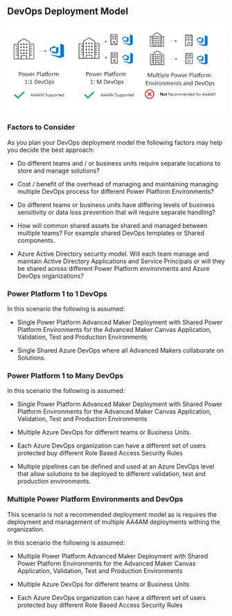 ## DevOps Deployment Model

![DevOps Scenarios](../../images/aa4am-devops-deployment-model.png)

### Factors to Consider

As you plan your DevOps deployment model the following factors may help you decide the best approach:

- Do different teams and / or business units require separate locations to store and manage solutions?

- Cost / benefit of the overhead of managing and maintaining managing multiple DevOps process for different Power Platform Environments?

- Do different teams or business units have differing levels of business sensitivity or data loss prevention that will require separate handling? 

- How will common shared assets be shared and managed between multiple teams? For example shared DevOps templates or Shared components.

- Azure Active Directory security model. Will each team manage and maintain Active Directory Applications and Service Principals or will they be shared across different Power Platform environments and Azure DevOps organizations?

### Power Platform 1 to 1 DevOps

In this scenario the following is assumed:

- Single Power Platform Advanced Maker Deployment with Shared Power Platform Environments for the Advanced Maker Canvas Application, Validation, Test and Production Environments

- Single Shared Azure DevOps where all Advanced Makers collaborate on Solutions.

### Power Platform 1 to Many DevOps

In this scenario the following is assumed:

- Single Power Platform Advanced Maker Deployment with Shared Power Platform Environments for the Advanced Maker Canvas Application, Validation, Test and Production Environments

- Multiple Azure DevOps for different teams or Business Units.

- Each Azure DevOps organization can have a different set of users protected buy different Role Based Access Security Rules

- Multiple pipelines can be defined and used at an Azure DevOps level that allow solutions to be deployed to different validation, test and production environments.

### Multiple Power Platform Environments and DevOps

This scenario is not a recommended deployment model as is requires the deployment and management of multiple AA4AM deployments withing the organization.

In this scenario the following is assumed:

- Multiple Power Platform Advanced Maker Deployment with Shared Power Platform Environments for the Advanced Maker Canvas Application, Validation, Test and Production Environments

- Multiple Azure DevOps for different teams or Business Units

- Each Azure DevOps organization can have a different set of users protected buy different Role Based Access Security Rules
